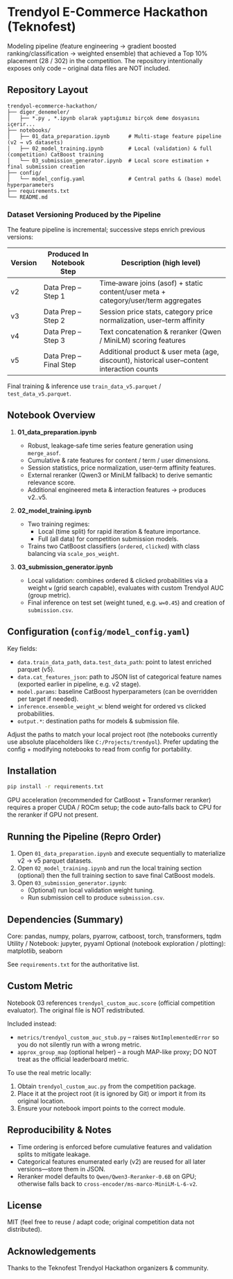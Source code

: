 # Trendyol E-Commerce Hackathon (Teknofest)

Modeling pipeline (feature engineering → gradient boosted ranking/classification → weighted ensemble) that achieved a Top 10% placement (28 / 302) in the competition. The repository intentionally exposes only code – original data files are NOT included.

## Repository Layout

```
trendyol-ecommerce-hackathon/
├── diger_denemeler/
│   ├── *.py , *.ipynb olarak yaptığımız birçok deme dosyasını içerir...
├── notebooks/
│   ├── 01_data_preparation.ipynb      # Multi‑stage feature pipeline (v2 → v5 datasets)
│   ├── 02_model_training.ipynb        # Local (validation) & full (competition) CatBoost training
│   └── 03_submission_generator.ipynb  # Local score estimation + final submission creation
├── config/
│   └── model_config.yaml              # Central paths & (base) model hyperparameters
├── requirements.txt
└── README.md
```

### Dataset Versioning Produced by the Pipeline
The feature pipeline is incremental; successive steps enrich previous versions:

| Version | Produced In Notebook Step | Description (high level) |
|---------|---------------------------|---------------------------|
| v2      | Data Prep – Step 1        | Time‑aware joins (asof) + static content/user meta + category/user/term aggregates |
| v3      | Data Prep – Step 2        | Session price stats, category price normalization, user–term affinity |
| v4      | Data Prep – Step 3        | Text concatenation & reranker (Qwen / MiniLM) scoring features |
| v5      | Data Prep – Final Step    | Additional product & user meta (age, discount), historical user–content interaction counts |

Final training & inference use `train_data_v5.parquet` / `test_data_v5.parquet`.

## Notebook Overview

1. **01_data_preparation.ipynb**
	- Robust, leakage‑safe time series feature generation using `merge_asof`.
	- Cumulative & rate features for content / term / user dimensions.
	- Session statistics, price normalization, user‑term affinity features.
	- External reranker (Qwen3 or MiniLM fallback) to derive semantic relevance score.
	- Additional engineered meta & interaction features → produces v2..v5.

2. **02_model_training.ipynb**
	- Two training regimes:
	  * Local (time split) for rapid iteration & feature importance.
	  * Full (all data) for competition submission models.
	- Trains two CatBoost classifiers (`ordered`, `clicked`) with class balancing via `scale_pos_weight`.

3. **03_submission_generator.ipynb**
	- Local validation: combines ordered & clicked probabilities via a weight `w` (grid search capable), evaluates with custom Trendyol AUC (group metric).
	- Final inference on test set (weight tuned, e.g. `w=0.45`) and creation of `submission.csv`.

## Configuration (`config/model_config.yaml`)
Key fields:
* `data.train_data_path`, `data.test_data_path`: point to latest enriched parquet (v5).
* `data.cat_features_json`: path to JSON list of categorical feature names (exported earlier in pipeline, e.g. v2 stage).
* `model.params`: baseline CatBoost hyperparameters (can be overridden per target if needed).
* `inference.ensemble_weight_w`: blend weight for ordered vs clicked probabilities.
* `output.*`: destination paths for models & submission file.

Adjust the paths to match your local project root (the notebooks currently use absolute placeholders like `C:/Projects/trendyol`). Prefer updating the config + modifying notebooks to read from config for portability.

## Installation

```bash
pip install -r requirements.txt
```

GPU acceleration (recommended for CatBoost + Transformer reranker) requires a proper CUDA / ROCm setup; the code auto‑falls back to CPU for the reranker if GPU not present.

## Running the Pipeline (Repro Order)

1. Open `01_data_preparation.ipynb` and execute sequentially to materialize v2 → v5 parquet datasets.
2. Open `02_model_training.ipynb` and run the local training section (optional) then the full training section to save final CatBoost models.
3. Open `03_submission_generator.ipynb`:
	- (Optional) run local validation weight tuning.
	- Run submission cell to produce `submission.csv`.

## Dependencies (Summary)
Core: pandas, numpy, polars, pyarrow, catboost, torch, transformers, tqdm
Utility / Notebook: jupyter, pyyaml
Optional (notebook exploration / plotting): matplotlib, seaborn

See `requirements.txt` for the authoritative list.

## Custom Metric
Notebook 03 references `trendyol_custom_auc.score` (official competition evaluator). The original file is NOT redistributed.

Included instead:
* `metrics/trendyol_custom_auc_stub.py` – raises `NotImplementedError` so you do not silently run with a wrong metric.
* `approx_group_map` (optional helper) – a rough MAP-like proxy; DO NOT treat as the official leaderboard metric.

To use the real metric locally:
1. Obtain `trendyol_custom_auc.py` from the competition package.
2. Place it at the project root (it is ignored by Git) or import it from its original location.
3. Ensure your notebook import points to the correct module.

## Reproducibility & Notes
* Time ordering is enforced before cumulative features and validation splits to mitigate leakage.
* Categorical features enumerated early (v2) are reused for all later versions—store them in JSON.
* Reranker model defaults to `Qwen/Qwen3-Reranker-0.6B` on GPU; otherwise falls back to `cross-encoder/ms-marco-MiniLM-L-6-v2`.

## License
MIT (feel free to reuse / adapt code; original competition data not distributed).

## Acknowledgements
Thanks to the Teknofest Trendyol Hackathon organizers & community.